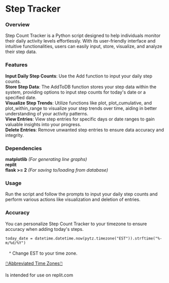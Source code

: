 # Step Tracker

### Overview
Step Count Tracker is a Python script designed to help individuals monitor their daily activity levels effortlessly. With its user-friendly interface and intuitive functionalities, users can easily input, store, visualize, and analyze their step data.

### Features
**Input Daily Step Counts**: Use the Add function to input your daily step counts.<br>
**Store Step Data**: The AddToDB function stores your step data within the system, providing options to input step counts for today's date or a specified date.<br>
**Visualize Step Trends**: Utilize functions like plot, plot_cumulative, and plot_within_range to visualize your step trends over time, aiding in better understanding of your activity patterns.<br>
**View Entries**: View step entries for specific days or date ranges to gain valuable insights into your progress.<br>
**Delete Entries**: Remove unwanted step entries to ensure data accuracy and integrity.<br>


### Dependencies
**matplotlib** *(For generating line graphs)*<br>
**replit**<br>
**flask >= 2** *(For saving to/loading from database)*

### Usage
Run the script and follow the prompts to input your daily step counts and perform various actions like visualization and deletion of entries.

### Accuracy

You can personalize Step Count Tracker to your timezone to ensure accuracy when adding today's steps.

`today_date = datetime.datetime.now(pytz.timezone("EST")).strftime("%-m/%d/%Y")`<br>
                                                                                                                                   ^
Change EST to your time zone.

<a href = "https://www.timeanddate.com/time/zones/">🖱️Abbreviated Time Zones🖱️</a>

Is intended for use on replit.com
